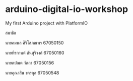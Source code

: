 # arduino-digital-io-workshop
My first Arduino project with PlatformIO

สมาชิก

นายคมพล ศิริโสภณพร 67050150

นายพีรกานต์ ตันสุริวงค์ 67050160

นายตปณต วัตถา 67050156

นายคุณาสิน ขจรกุล 67050548
